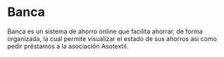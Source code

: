 # Banca
Banca es un sistema de ahorro online que facilita ahorrar, de forma organizada, la cual permite visualizar el estado de sus ahorros asi como pedir préstamos a la asociación Asotextil.
